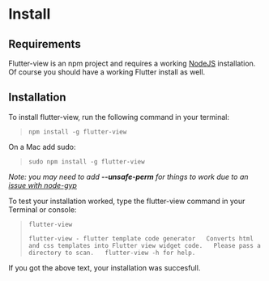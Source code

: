 # Install

## Requirements

Flutter-view is an npm project and requires a working [NodeJS](https://nodejs.org/en/) installation. Of course you should have a working Flutter install as well.

## Installation

To install flutter-view, run the following command in your terminal:

> `npm install -g flutter-view`

On a Mac add sudo:

> `sudo npm install -g flutter-view`

_Note: you may need to add **--unsafe-perm** for things to work due to an_ [_issue with node-gyp_](https://github.com/nodejs/node-gyp/issues/454)

To test your installation worked, type the flutter-view command in your Terminal or console:

> `flutter-view`
>
> `flutter-view - flutter template code generator  
> Converts html and css templates into Flutter view widget code.  
> Please pass a directory to scan.  
> flutter-view -h for help.`

If you got the above text, your installation was succesfull.

